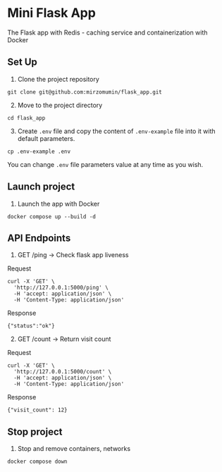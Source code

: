 # Mini Flask App

The Flask app with Redis - caching service and containerization with Docker

## Set Up

1. Clone the project repository

```shell
git clone git@github.com:mirzomumin/flask_app.git
```

2. Move to the project directory

```shell
cd flask_app
```

3. Create `.env` file and copy the content of `.env-example` file into it with default parameters.

```shell
cp .env-example .env
```
You can change `.env` file parameters value at any time as you wish.

## Launch project

1. Launch the app with Docker

```shell
docker compose up --build -d
```

## API Endpoints

1. GET /ping → Check flask app liveness

Request
```shell
curl -X 'GET' \
  'http://127.0.0.1:5000/ping' \
  -H 'accept: application/json' \
  -H 'Content-Type: application/json'
```

Response
```shell
{"status":"ok"}
```

2. GET /count → Return visit count

Request
```shell
curl -X 'GET' \
  'http://127.0.0.1:5000/count' \
  -H 'accept: application/json' \
  -H 'Content-Type: application/json'
```

Response
```shell
{"visit_count": 12}
```

## Stop project
1. Stop and remove containers, networks

```shell
docker compose down
```
